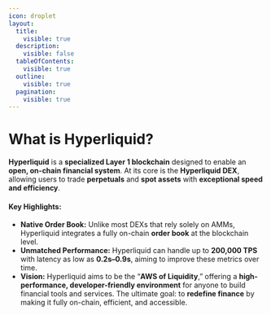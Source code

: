 ```yaml
---
icon: droplet
layout:
  title:
    visible: true
  description:
    visible: false
  tableOfContents:
    visible: true
  outline:
    visible: true
  pagination:
    visible: true
---
```


# What is Hyperliquid?

**Hyperliquid** is a **specialized Layer 1 blockchain** designed to enable an **open, on-chain financial system**. At its core is the **Hyperliquid DEX**, allowing users to trade **perpetuals** and **spot assets** with **exceptional speed and efficiency**.

#### **Key Highlights:**

* **Native Order Book:** Unlike most DEXs that rely solely on AMMs, Hyperliquid integrates a fully on-chain **order book** at the blockchain level.
* **Unmatched Performance:** Hyperliquid can handle up to **200,000 TPS** with latency as low as **0.2s–0.9s**, aiming to improve these metrics over time.
* **Vision:** Hyperliquid aims to be the “**AWS of Liquidity**,” offering a **high-performance, developer-friendly environment** for anyone to build financial tools and services. The ultimate goal: to **redefine finance** by making it fully on-chain, efficient, and accessible.
